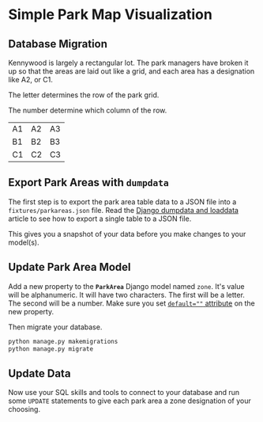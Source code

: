# Simple Park Map Visualization


## Database Migration

Kennywood is largely a rectangular lot. The park managers have broken it up so that the areas are laid out like a grid, and each area has a designation like A2, or C1.

The letter determines the row of the park grid.

The number determine which column of the row.

| | | |
|--|--|--|
| A1 | A2 | A3 |
| B1 | B2 | B3 |
| C1 | C2 | C3 |


## Export Park Areas with `dumpdata`

The first step is to export the park area table data to a JSON file into a `fixtures/parkareas.json` file. Read the [Django dumpdata and loaddata](https://coderwall.com/p/mvsoyg/django-dumpdata-and-loaddata) article to see how to export a single table to a JSON file.

This gives you a snapshot of your data before you make changes to your model(s).

## Update Park Area Model

Add a new property to the **`ParkArea`** Django model named `zone`. It's value will be alphanumeric. It will have two characters. The first will be a letter. The second will be a number. Make sure you set [`default=""` attribute](https://docs.djangoproject.com/en/3.1/ref/models/fields/#default) on the new property.

Then migrate your database.

```sh
python manage.py makemigrations
python manage.py migrate
```

## Update Data

Now use your SQL skills and tools to connect to your database and run some `UPDATE` statements to give each park area a zone designation of your choosing.
